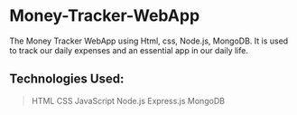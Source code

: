# Money-Tracker-WebApp

The Money Tracker WebApp using Html, css, Node.js, MongoDB.
It is used to track our daily expenses and an essential app in our daily life.

## Technologies Used:
  > HTML
  > CSS
  > JavaScript
  > Node.js
  > Express.js
  > MongoDB 
